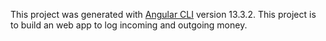 This project was generated with [Angular CLI](https://github.com/angular/angular-cli) version 13.3.2.
This project is to build an web app to log incoming and outgoing money. 